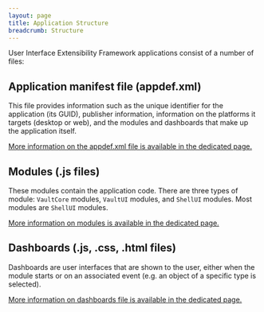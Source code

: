 ```yaml
---
layout: page
title: Application Structure
breadcrumb: Structure
---
```


User Interface Extensibility Framework applications consist of a number of files:

## Application manifest file (appdef.xml)

This file provides information such as the unique identifier for the application (its GUID), publisher information, information on the platforms it targets (desktop or web), and the modules and dashboards that make up the application itself.

<p class="note"><a href="{{ site.baseurl }}/Frameworks/User-Interface-Extensibility-Framework/Structure/AppDef/">More information on the appdef.xml file is available in the dedicated page.</a></p>

## Modules (.js files)

These modules contain the application code.  There are three types of module: `VaultCore` modules, `VaultUI` modules, and `ShellUI` modules.  Most modules are `ShellUI` modules.  

<p class="note"><a href="{{ site.baseurl }}/Frameworks/User-Interface-Extensibility-Framework/Structure/Modules/">More information on modules is available in the dedicated page.</a></p>

## Dashboards (.js, .css, .html files)

Dashboards are user interfaces that are shown to the user, either when the module starts or on an associated event (e.g. an object of a specific type is selected).

<p class="note"><a href="{{ site.baseurl }}/Frameworks/User-Interface-Extensibility-Framework/Structure/Dashboards/">More information on dashboards file is available in the dedicated page.</a></p>

